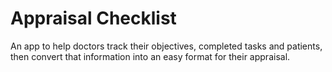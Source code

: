 Appraisal Checklist
===================

An app to help doctors track their objectives, completed tasks and patients, then convert that information into an easy format for their appraisal.